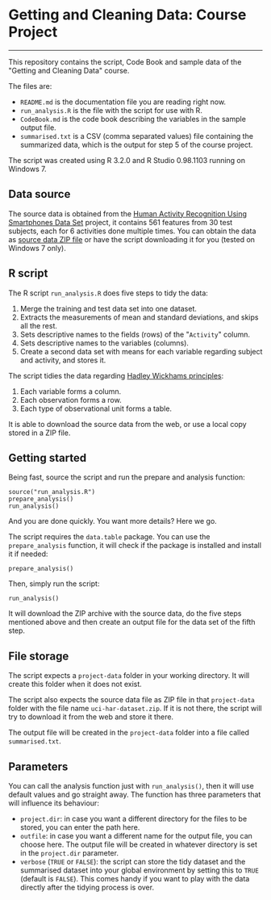 # Getting and Cleaning Data: Course Project
*******************************************

This repository contains the script, Code Book and sample data of the
"Getting and Cleaning Data" course.

The files are:

*	`README.md` is the documentation file you are reading right now.
*	`run_analysis.R` is the file with the script for use with R.
*	`CodeBook.md` is the code book describing the variables in the
	sample output file.
*	`summarised.txt` is a CSV (comma separated values) file containing
	the summarized data, which is the output for step 5 of the
	course project.

The script was created using R 3.2.0 and R Studio 0.98.1103 running on
Windows 7.

## Data source

The source data is obtained from the [Human Activity Recognition Using
Smartphones Data Set] project, it contains 561 features from 30 test
subjects, each for 6 activities done multiple times. You can obtain the
data as [source data ZIP file] or have the script downloading it for you
(tested on Windows 7 only).

## R script

The R script `run_analysis.R` does five steps to tidy the data:
1.	Merge the training and test data set into one dataset.
2.	Extracts the measurements of mean and standard deviations, and skips
	all the rest.
3.	Sets descriptive names to the fields (rows) of the "`Activity`"
	column.
4.	Sets descriptive names to the variables (columns).
5.	Create a second data set with means for each variable regarding
	subject and activity, and stores it.

The script tidies the data regarding [Hadley Wickhams principles]:

1.	Each variable forms a column.
2.	Each observation forms a row.
3.	Each type of observational unit forms a table.

It is able to download the source data from the web, or use a local copy
stored in a ZIP file.

## Getting started

Being fast, source the script and run the prepare and analysis function:

	source("run_analysis.R")
	prepare_analysis()
	run_analysis()

And you are done quickly. You want more details? Here we go.

The script requires the `data.table` package. You can use the
`prepare_analysis` function, it will check if the package is installed
and install it if needed:

	prepare_analysis()

Then, simply run the script:

	run_analysis()

It will download the ZIP archive with the source data, do the five steps
mentioned above and then create an output file for the data set of the
fifth step.

## File storage

The script expects a `project-data` folder in your working directory. It
will create this folder when it does not exist.

The script also expects the source data file as ZIP file in that
`project-data` folder with the file name `uci-har-dataset.zip`. If it is
not there, the script will try to download it from the web and store it
there.

The output file will be created in the `project-data` folder into a file
called `summarised.txt`.

## Parameters

You can call the analysis function just with `run_analysis()`, then it
will use default values and go straight away. The function has three
parameters that will influence its behaviour:

*	`project.dir`: in case you want a different directory for the files
	to be stored, you can enter the path here.
*	`outfile`: in case you want a different name for the output file,
	you can choose here. The output file will be created in whatever
	directory is set in the `project.dir` parameter.
*	`verbose` (`TRUE` or `FALSE`): the script can store the tidy dataset
	and the summarised dataset into your global environment by setting
	this to `TRUE` (default is `FALSE`). This comes handy if you want to
	play with the data directly after the tidying process is over.

[Human Activity Recognition Using Smartphones Data Set]: http://archive.ics.uci.edu/ml/datasets/Human+Activity+Recognition+Using+Smartphones
[source data ZIP file]: https://d396qusza40orc.cloudfront.net/getdata%2Fprojectfiles%2FUCI%20HAR%20Dataset.zip
[Hadley Wickhams principles]: http://vita.had.co.nz/papers/tidy-data.pdf
